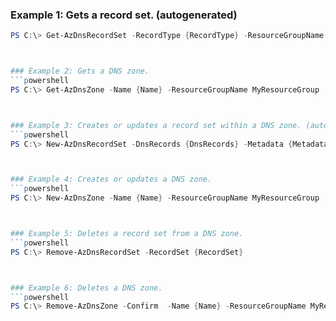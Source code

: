 
### Example 1: Gets a record set. (autogenerated)
```powershell
PS C:\> Get-AzDnsRecordSet -RecordType {RecordType} -ResourceGroupName MyResourceGroup -ZoneName {ZoneName}



### Example 2: Gets a DNS zone.
```powershell
PS C:\> Get-AzDnsZone -Name {Name} -ResourceGroupName MyResourceGroup



### Example 3: Creates or updates a record set within a DNS zone. (autogenerated)
```powershell
PS C:\> New-AzDnsRecordSet -DnsRecords {DnsRecords} -Metadata {Metadata} -Name {Name} -RecordType {RecordType} -Ttl {Ttl} -Zone {Zone}



### Example 4: Creates or updates a DNS zone.
```powershell
PS C:\> New-AzDnsZone -Name {Name} -ResourceGroupName MyResourceGroup



### Example 5: Deletes a record set from a DNS zone.
```powershell
PS C:\> Remove-AzDnsRecordSet -RecordSet {RecordSet}



### Example 6: Deletes a DNS zone.
```powershell
PS C:\> Remove-AzDnsZone -Confirm  -Name {Name} -ResourceGroupName MyResourceGroup


